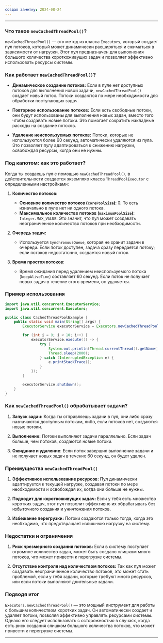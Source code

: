 ```yaml
---
создал заметку: 2024-08-24
---
```

---
### Что такое `newCachedThreadPool()`?

`newCachedThreadPool()` — это метод из класса `Executors`, который создает пул потоков, который может динамически расширяться и сжиматься в зависимости от нагрузки. Этот пул предназначен для выполнения большого количества короткоживущих задач и позволяет эффективно использовать ресурсы системы.

### Как работает `newCachedThreadPool()`?

- **Динамическое создание потоков:** Если в пуле нет доступных потоков для выполнения новой задачи, `newCachedThreadPool()` создает новый поток. Потоки создаются по мере необходимости для обработки поступающих задач.

- **Повторное использование потоков:** Если есть свободные потоки, они будут использованы для выполнения новых задач, вместо того чтобы создавать новые потоки. Это помогает сократить накладные расходы на создание потоков.

- **Удаление неиспользуемых потоков:** Потоки, которые не используются более 60 секунд, автоматически удаляются из пула. Это позволяет пулу адаптироваться к снижению нагрузки, освобождая ресурсы, когда они не нужны.

### Под капотом: как это работает?

Когда ты создаешь пул с помощью `newCachedThreadPool()`, в действительности создается экземпляр класса `ThreadPoolExecutor` с определенными настройками:

1. **Количество потоков:**
   - **Основное количество потоков (`corePoolSize`)**: 0. То есть изначально в пуле нет ни одного потока.
   - **Максимальное количество потоков (`maximumPoolSize`)**: `Integer.MAX_VALUE`. Это значит, что пул может создавать неограниченное количество потоков при необходимости.

2. **Очередь задач:** 
   - Используется `SynchronousQueue`, которая не хранит задачи в очереди. Если поток доступен, задача сразу передается потоку; если потоков недостаточно, создается новый поток.

3. **Время простоя потоков:** 
   - Время ожидания перед удалением неиспользуемого потока (`keepAliveTime`) составляет 60 секунд. Если поток не получает новых задач в течение этого времени, он удаляется.

### Пример использования

```java
import java.util.concurrent.ExecutorService;
import java.util.concurrent.Executors;

public class CachedThreadPoolExample {
    public static void main(String[] args) {
        ExecutorService executorService = Executors.newCachedThreadPool();

        for (int i = 0; i < 10; i++) {
            executorService.execute(() -> {
                try {
                    System.out.println(Thread.currentThread().getName() + " выполняет задачу");
                    Thread.sleep(2000);
                } catch (InterruptedException e) {
                    e.printStackTrace();
                }
            });
        }

        executorService.shutdown();
    }
}
```

### Как `newCachedThreadPool()` обрабатывает задачи?

1. **Запуск задач:** Когда ты отправляешь задачи в пул, они либо сразу назначаются доступным потокам, либо, если потоков нет, создаются новые потоки.
  
2. **Выполнение:** Потоки выполняют задачи параллельно. Если задач больше, чем потоков, создаются новые потоки.

3. **Ожидание и удаление:** Если поток завершил выполнение задачи и не получает новых задач в течение 60 секунд, он будет удален.

### Преимущества `newCachedThreadPool()`

1. **Эффективное использование ресурсов:** Пул динамически адаптируется к текущей нагрузке, создавая потоки по мере необходимости и освобождая их, когда они больше не нужны.

2. **Подходит для короткоживущих задач:** Если у тебя есть множество коротких задач, этот пул позволит эффективно их обрабатывать без избыточного создания и уничтожения потоков.

3. **Избежание перегрузки:** Потоки создаются только тогда, когда это необходимо, что предотвращает излишнюю нагрузку на систему.

### Недостатки и ограничения

1. **Риск чрезмерного создания потоков:** Если в систему поступает огромное количество задач, может быть создано слишком много потоков, что может привести к перегрузке системы.

2. **Отсутствие контроля над количеством потоков:** Так как пул может создавать неограниченное количество потоков, это может стать проблемой, если у тебя задачи, которые требуют много ресурсов, или если потоки выполняют длительные задачи.

### Подводя итог

`Executors.newCachedThreadPool()` — это мощный инструмент для работы с большим количеством коротких задач. Он автоматически создает и удаляет потоки, позволяя эффективно управлять ресурсами системы. Однако его следует использовать с осторожностью в случаях, когда есть риск создания слишком большого количества потоков, что может привести к перегрузке системы.

---

